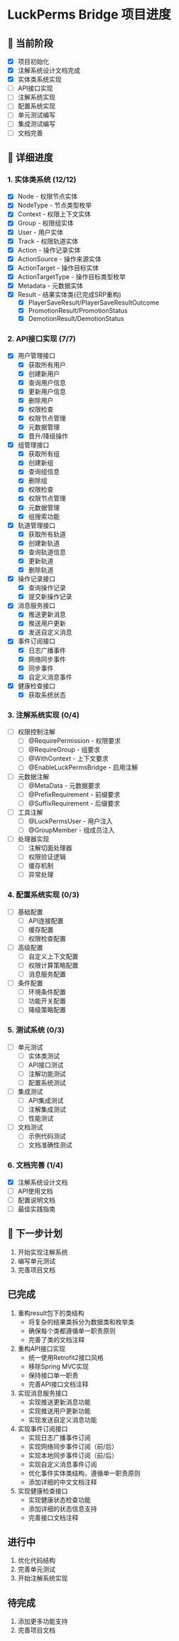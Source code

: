 # LuckPerms Bridge 项目进度

## 🚀 当前阶段
- [x] 项目初始化
- [x] 注解系统设计文档完成
- [x] 实体类系统实现
- [ ] API接口实现
- [ ] 注解系统实现
- [ ] 配置系统实现
- [ ] 单元测试编写
- [ ] 集成测试编写
- [ ] 文档完善

## 📝 详细进度

### 1. 实体类系统 (12/12)
- [x] Node - 权限节点实体
- [x] NodeType - 节点类型枚举
- [x] Context - 权限上下文实体
- [x] Group - 权限组实体
- [x] User - 用户实体
- [x] Track - 权限轨道实体
- [x] Action - 操作记录实体
- [x] ActionSource - 操作来源实体
- [x] ActionTarget - 操作目标实体
- [x] ActionTargetType - 操作目标类型枚举
- [x] Metadata - 元数据实体
- [x] Result - 结果实体类(已完成SRP重构)
  - [x] PlayerSaveResult/PlayerSaveResultOutcome
  - [x] PromotionResult/PromotionStatus
  - [x] DemotionResult/DemotionStatus

### 2. API接口实现 (7/7)
- [x] 用户管理接口
  - [x] 获取所有用户
  - [x] 创建新用户
  - [x] 查询用户信息
  - [x] 更新用户信息
  - [x] 删除用户
  - [x] 权限检查
  - [x] 权限节点管理
  - [x] 元数据管理
  - [x] 晋升/降级操作
- [x] 组管理接口
  - [x] 获取所有组
  - [x] 创建新组
  - [x] 查询组信息
  - [x] 删除组
  - [x] 权限检查
  - [x] 权限节点管理
  - [x] 元数据管理
  - [x] 组搜索功能
- [x] 轨道管理接口
  - [x] 获取所有轨道
  - [x] 创建新轨道
  - [x] 查询轨道信息
  - [x] 更新轨道
  - [x] 删除轨道
- [x] 操作记录接口
  - [x] 查询操作记录
  - [x] 提交新操作记录
- [x] 消息服务接口
  - [x] 推送更新消息
  - [x] 推送用户更新
  - [x] 发送自定义消息
- [x] 事件订阅接口
  - [x] 日志广播事件
  - [x] 网络同步事件
  - [x] 同步事件
  - [x] 自定义消息事件
- [x] 健康检查接口
  - [x] 获取系统状态

### 3. 注解系统实现 (0/4)
- [ ] 权限控制注解
  - [ ] @RequirePermission - 权限要求
  - [ ] @RequireGroup - 组要求
  - [ ] @WithContext - 上下文要求
  - [ ] @EnableLuckPermsBridge - 启用注解
- [ ] 元数据注解
  - [ ] @MetaData - 元数据要求
  - [ ] @PrefixRequirement - 前缀要求
  - [ ] @SuffixRequirement - 后缀要求
- [ ] 工具注解
  - [ ] @LuckPermsUser - 用户注入
  - [ ] @GroupMember - 组成员注入
- [ ] 处理器实现
  - [ ] 注解切面处理器
  - [ ] 权限验证逻辑
  - [ ] 缓存机制
  - [ ] 异常处理

### 4. 配置系统实现 (0/3)
- [ ] 基础配置
  - [ ] API连接配置
  - [ ] 缓存配置
  - [ ] 权限检查配置
- [ ] 高级配置
  - [ ] 自定义上下文配置
  - [ ] 权限计算策略配置
  - [ ] 消息服务配置
- [ ] 条件配置
  - [ ] 环境条件配置
  - [ ] 功能开关配置
  - [ ] 降级策略配置

### 5. 测试系统 (0/3)
- [ ] 单元测试
  - [ ] 实体类测试
  - [ ] API接口测试
  - [ ] 注解功能测试
  - [ ] 配置系统测试
- [ ] 集成测试
  - [ ] API集成测试
  - [ ] 注解集成测试
  - [ ] 性能测试
- [ ] 文档测试
  - [ ] 示例代码测试
  - [ ] 文档准确性测试

### 6. 文档完善 (1/4)
- [x] 注解系统设计文档
- [ ] API使用文档
- [ ] 配置说明文档
- [ ] 最佳实践指南

## 📅 下一步计划
1. 开始实现注解系统
2. 编写单元测试
3. 完善项目文档

## 已完成
1. 重构result包下的类结构
   - 将复杂的结果类拆分为数据类和枚举类
   - 确保每个类都遵循单一职责原则
   - 完善了类的文档注释
2. 重构API接口实现
   - 统一使用Retrofit2接口风格
   - 移除Spring MVC实现
   - 保持接口单一职责
   - 完善API接口文档注释
3. 实现消息服务接口
   - 实现推送更新消息功能
   - 实现推送用户更新功能
   - 实现发送自定义消息功能
4. 实现事件订阅接口
   - 实现日志广播事件订阅
   - 实现网络同步事件订阅（前/后）
   - 实现本地同步事件订阅（前/后）
   - 实现自定义消息事件订阅
   - 优化事件实体类结构，遵循单一职责原则
   - 添加详细的中文文档注释
5. 实现健康检查接口
   - 实现健康状态检查功能
   - 添加详细的状态信息支持
   - 完善接口文档注释

## 进行中
1. 优化代码结构
2. 完善单元测试
3. 开始注解系统实现

## 待完成
1. 添加更多功能支持
2. 完善项目文档 